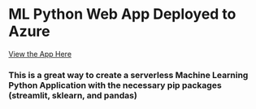 # ML Python Web App Deployed to Azure
[View the App Here](https://pymlapp.azurewebsites.net/)
###  This is a great way to create a serverless Machine Learning Python Application with the necessary pip packages (streamlit, sklearn, and pandas)
